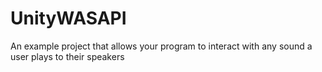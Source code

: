 # UnityWASAPI
An example project that allows your program to interact with any sound a user plays to their speakers
